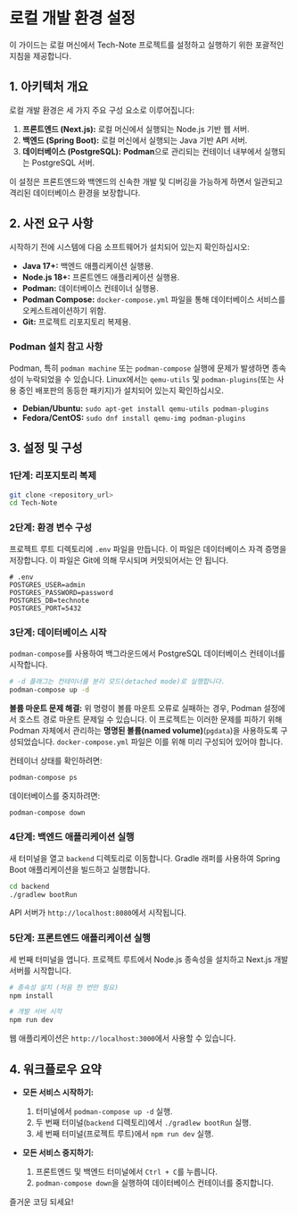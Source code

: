 # 로컬 개발 환경 설정

이 가이드는 로컬 머신에서 Tech-Note 프로젝트를 설정하고 실행하기 위한 포괄적인 지침을 제공합니다.

## 1. 아키텍처 개요

로컬 개발 환경은 세 가지 주요 구성 요소로 이루어집니다:

1.  **프론트엔드 (Next.js):** 로컬 머신에서 실행되는 Node.js 기반 웹 서버.
2.  **백엔드 (Spring Boot):** 로컬 머신에서 실행되는 Java 기반 API 서버.
3.  **데이터베이스 (PostgreSQL):** **Podman**으로 관리되는 컨테이너 내부에서 실행되는 PostgreSQL 서버.

이 설정은 프론트엔드와 백엔드의 신속한 개발 및 디버깅을 가능하게 하면서 일관되고 격리된 데이터베이스 환경을 보장합니다.

## 2. 사전 요구 사항

시작하기 전에 시스템에 다음 소프트웨어가 설치되어 있는지 확인하십시오:

- **Java 17+:** 백엔드 애플리케이션 실행용.
- **Node.js 18+:** 프론트엔드 애플리케이션 실행용.
- **Podman:** 데이터베이스 컨테이너 실행용.
- **Podman Compose:** `docker-compose.yml` 파일을 통해 데이터베이스 서비스를 오케스트레이션하기 위함.
- **Git:** 프로젝트 리포지토리 복제용.

### Podman 설치 참고 사항

Podman, 특히 `podman machine` 또는 `podman-compose` 실행에 문제가 발생하면 종속성이 누락되었을 수 있습니다. Linux에서는 `qemu-utils` 및 `podman-plugins`(또는 사용 중인 배포판의 동등한 패키지)가 설치되어 있는지 확인하십시오.

- **Debian/Ubuntu:** `sudo apt-get install qemu-utils podman-plugins`
- **Fedora/CentOS:** `sudo dnf install qemu-img podman-plugins`

## 3. 설정 및 구성

### 1단계: 리포지토리 복제

```bash
git clone <repository_url>
cd Tech-Note
```

### 2단계: 환경 변수 구성

프로젝트 루트 디렉토리에 `.env` 파일을 만듭니다. 이 파일은 데이터베이스 자격 증명을 저장합니다. 이 파일은 Git에 의해 무시되며 커밋되어서는 안 됩니다.

```env
# .env
POSTGRES_USER=admin
POSTGRES_PASSWORD=password
POSTGRES_DB=technote
POSTGRES_PORT=5432
```

### 3단계: 데이터베이스 시작

`podman-compose`를 사용하여 백그라운드에서 PostgreSQL 데이터베이스 컨테이너를 시작합니다.

```bash
# -d 플래그는 컨테이너를 분리 모드(detached mode)로 실행합니다.
podman-compose up -d
```

**볼륨 마운트 문제 해결:**
위 명령이 볼륨 마운트 오류로 실패하는 경우, Podman 설정에서 호스트 경로 마운트 문제일 수 있습니다. 이 프로젝트는 이러한 문제를 피하기 위해 Podman 자체에서 관리하는 **명명된 볼륨(named volume)**(`pgdata`)을 사용하도록 구성되었습니다. `docker-compose.yml` 파일은 이를 위해 미리 구성되어 있어야 합니다.

컨테이너 상태를 확인하려면:
```bash
podman-compose ps
```

데이터베이스를 중지하려면:
```bash
podman-compose down
```

### 4단계: 백엔드 애플리케이션 실행

새 터미널을 열고 `backend` 디렉토리로 이동합니다. Gradle 래퍼를 사용하여 Spring Boot 애플리케이션을 빌드하고 실행합니다.

```bash
cd backend
./gradlew bootRun
```

API 서버가 `http://localhost:8080`에서 시작됩니다.

### 5단계: 프론트엔드 애플리케이션 실행

세 번째 터미널을 엽니다. 프로젝트 루트에서 Node.js 종속성을 설치하고 Next.js 개발 서버를 시작합니다.

```bash
# 종속성 설치 (처음 한 번만 필요)
npm install

# 개발 서버 시작
npm run dev
```

웹 애플리케이션은 `http://localhost:3000`에서 사용할 수 있습니다.

## 4. 워크플로우 요약

- **모든 서비스 시작하기:**
    1.  터미널에서 `podman-compose up -d` 실행.
    2.  두 번째 터미널(`backend` 디렉토리)에서 `./gradlew bootRun` 실행.
    3.  세 번째 터미널(프로젝트 루트)에서 `npm run dev` 실행.

- **모든 서비스 중지하기:**
    1.  프론트엔드 및 백엔드 터미널에서 `Ctrl + C`를 누릅니다.
    2.  `podman-compose down`을 실행하여 데이터베이스 컨테이너를 중지합니다.

즐거운 코딩 되세요!